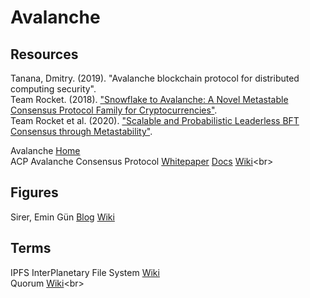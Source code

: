 # Avalanche



## Resources

Tanana, Dmitry. (2019). "Avalanche blockchain protocol for distributed computing security".<br>
Team Rocket. (2018). ["Snowflake to Avalanche: A Novel Metastable Consensus Protocol Family for Cryptocurrencies"](https://ipfs.io/ipfs/QmUy4jh5mGNZvLkjies1RWM4YuvJh5o2FYopNPVYwrRVGV).<br>
Team Rocket et al. (2020). ["Scalable and Probabilistic Leaderless BFT Consensus through Metastability"](https://assets.website-files.com/5d80307810123f5ffbb34d6e/6009805681b416f34dcae012_Avalanche%20Consensus%20Whitepaper.pdf).<br>

Avalanche [Home](https://www.avax.network)<br>
ACP Avalanche Consensus Protocol [Whitepaper](https://assets.website-files.com/5d80307810123f5ffbb34d6e/6009805681b416f34dcae012_Avalanche%20Consensus%20Whitepaper.pdf) [Docs](https://docs.avax.network/learn/platform-overview/avalanche-consensus) [Wiki](https://en.wikipedia.org/wiki/Avalanche_(Consensus_Protocol))<br>



## Figures

Sirer, Emin Gün [Blog](https://hackingdistributed.com) [Wiki](https://en.wikipedia.org/wiki/Emin_Gün_Sirer)<br>



## Terms

IPFS InterPlanetary File System [Wiki](https://en.wikipedia.org/wiki/InterPlanetary_File_System)<br>
Quorum [Wiki](https://en.wikipedia.org/wiki/Quorum_(distributed_computing))<br>
